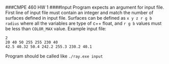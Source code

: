 ###CMPE 460 HW 1
####Input
Program expects an argument for input file. First line of input file must contain an integer and match the number of surfaces defined in input file. Surfaces can be defined as
```x y z r g b radius``` where all the variables are type of c++ float, and ```r g b``` values must be less than ```COLOR_MAX``` value. Example input file:

```text
2
20 40 50 255 255 230 40
42.5 40.32 50.4 242.2 255.3 230.2 40.1
```

Program should be called like ```./ray.exe input```
